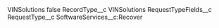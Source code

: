 <?xml version="1.0" encoding="UTF-8"?>
<CustomMetadata xmlns="http://soap.sforce.com/2006/04/metadata" xmlns:xsi="http://www.w3.org/2001/XMLSchema-instance" xmlns:xsd="http://www.w3.org/2001/XMLSchema">
    <label>VINSolutions</label>
    <protected>false</protected>
    <values>
        <field>RecordType__c</field>
        <value xsi:type="xsd:string">VINSolutions</value>
    </values>
    <values>
        <field>RequestTypeFields__c</field>
        <value xsi:nil="true"/>
    </values>
    <values>
        <field>RequestType__c</field>
        <value xsi:type="xsd:string">SoftwareServices__c:Recover</value>
    </values>
</CustomMetadata>
